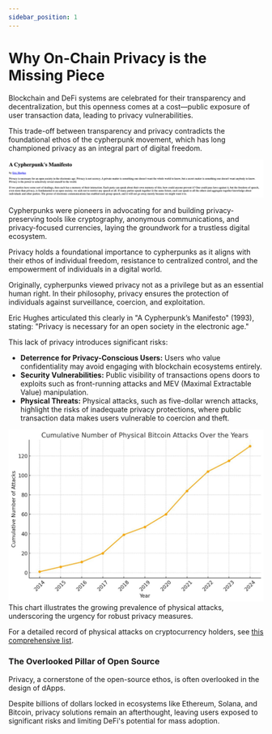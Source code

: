```yaml
---
sidebar_position: 1
---
```


# Why On-Chain Privacy is the Missing Piece

Blockchain and DeFi systems are celebrated for their transparency and decentralization, but this openness comes at a cost—public exposure of user transaction data, leading to privacy vulnerabilities.

This trade-off between transparency and privacy contradicts the foundational ethos of the cypherpunk movement, which has long championed privacy as an integral part of digital freedom.

![A Cypherpunk's Manifesto by Eric Hughes in 9th March 1993](image.png)

Cypherpunks were pioneers in advocating for and building privacy-preserving tools like cryptography, anonymous communications, and privacy-focused currencies, laying the groundwork for a trustless digital ecosystem.

Privacy holds a foundational importance to cypherpunks as it aligns with their ethos of individual freedom, resistance to centralized control, and the empowerment of individuals in a digital world. 

Originally, cypherpunks viewed privacy not as a privilege but as an essential human right. In their philosophy, privacy ensures the protection of individuals against surveillance, coercion, and exploitation.

Eric Hughes articulated this clearly in "A Cypherpunk’s Manifesto" (1993), stating:
"Privacy is necessary for an open society in the electronic age."

This lack of privacy introduces significant risks:

- **Deterrence for Privacy-Conscious Users:** Users who value confidentiality may avoid engaging with blockchain ecosystems entirely.
- **Security Vulnerabilities:** Public visibility of transactions opens doors to exploits such as front-running attacks and MEV (Maximal Extractable Value) manipulation.
- **Physical Threats:** Physical attacks, such as five-dollar wrench attacks, highlight the risks of inadequate privacy protections, where public transaction data makes users vulnerable to coercion and theft.

![Number of physical attacks over the years](image-2.png)
This chart illustrates the growing prevalence of physical attacks, underscoring the urgency for robust privacy measures.

For a detailed record of physical attacks on cryptocurrency holders, see [this comprehensive list](https://github.com/jlopp/physical-bitcoin-attacks/blob/master/README.md).

### The Overlooked Pillar of Open Source

Privacy, a cornerstone of the open-source ethos, is often overlooked in the design of dApps. 

Despite billions of dollars locked in ecosystems like Ethereum, Solana, and Bitcoin, privacy solutions remain an afterthought, leaving users exposed to significant risks and limiting DeFi's potential for mass adoption.
